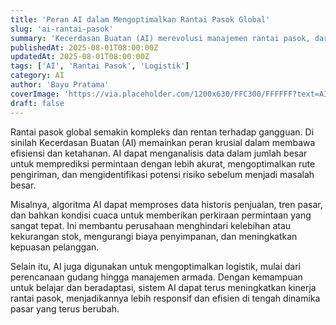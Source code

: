 ```yaml
---
title: 'Peran AI dalam Mengoptimalkan Rantai Pasok Global'
slug: 'ai-rantai-pasok'
summary: 'Kecerdasan Buatan (AI) merevolusi manajemen rantai pasok, dari prediksi permintaan hingga optimasi logistik. Pelajari bagaimana AI meningkatkan efisiensi dan ketahanan.'
publishedAt: 2025-08-01T08:00:00Z
updatedAt: 2025-08-01T08:00:00Z
tags: ['AI', 'Rantai Pasok', 'Logistik']
category: AI
author: 'Bayu Pratama'
coverImage: 'https://via.placeholder.com/1200x630/FFC300/FFFFFF?text=AI+Supply+Chain'
draft: false
---
```


Rantai pasok global semakin kompleks dan rentan terhadap gangguan. Di sinilah Kecerdasan Buatan (AI) memainkan peran krusial dalam membawa efisiensi dan ketahanan. AI dapat menganalisis data dalam jumlah besar untuk memprediksi permintaan dengan lebih akurat, mengoptimalkan rute pengiriman, dan mengidentifikasi potensi risiko sebelum menjadi masalah besar.

Misalnya, algoritma AI dapat memproses data historis penjualan, tren pasar, dan bahkan kondisi cuaca untuk memberikan perkiraan permintaan yang sangat tepat. Ini membantu perusahaan menghindari kelebihan atau kekurangan stok, mengurangi biaya penyimpanan, dan meningkatkan kepuasan pelanggan.

Selain itu, AI juga digunakan untuk mengoptimalkan logistik, mulai dari perencanaan gudang hingga manajemen armada. Dengan kemampuan untuk belajar dan beradaptasi, sistem AI dapat terus meningkatkan kinerja rantai pasok, menjadikannya lebih responsif dan efisien di tengah dinamika pasar yang terus berubah.
